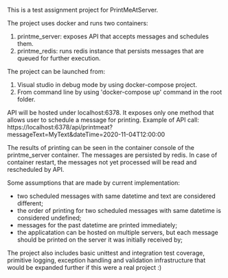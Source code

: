 This is a test assignment project for PrintMeAtServer.

The project uses docker and runs two containers:
1. printme_server: exposes API that accepts messages and schedules them.
2. printme_redis: runs redis instance that persists messages that are queued for further execution.

The project can be launched from:
1. Visual studio in debug mode by using docker-compose project.
2. From command line by using 'docker-compose up' command in the root folder.

API will be hosted under localhost:6378.
It exposes only one method that allows user to schedule a message for printing. 
Example of API call:
https://localhost:6378/api/printmeat?messageText=MyText&dateTime=2020-11-04T12:00:00

The results of printing can be seen in the container console of the printme_server container.
The messages are persisted by redis. In case of container restart, the messages not yet processed will be read and rescheduled by API.

Some assumptions that are made by current implementation: 
- two scheduled messages with same datetime and text are considered different;
- the order of printing for two scheduled messages with same datetime is considered undefined;
- messages for the past datetime are printed immediately;
- the applicatation can be hosted on multiple servers, but each message should be printed on the server it was initially received by;

The project also includes basic unittest and integration test coverage, primitive logging, exception handling and validation infrastructure that would be expanded further if this were a real project :)